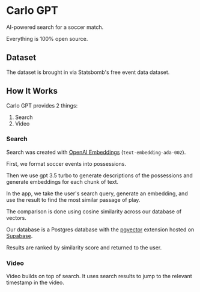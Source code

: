 # Carlo GPT

AI-powered search for a soccer match.


Everything is 100% open source.

## Dataset

The dataset is brought in via Statsbomb's free event data dataset.

## How It Works

Carlo GPT provides 2 things:

1. Search
2. Video

### Search

Search was created with [OpenAI Embeddings](https://platform.openai.com/docs/guides/embeddings) (`text-embedding-ada-002`).

First, we format soccer events into possessions.

Then we use gpt 3.5 turbo to generate descriptions of the possessions and generate embeddings for each chunk of text.

In the app, we take the user's search query, generate an embedding, and use the result to find the most similar passage of play.

The comparison is done using cosine similarity across our database of vectors.

Our database is a Postgres database with the [pgvector](https://github.com/pgvector/pgvector) extension hosted on [Supabase](https://supabase.com/).

Results are ranked by similarity score and returned to the user.

### Video

Video builds on top of search. It uses search results to jump to the relevant timestamp in the video.
